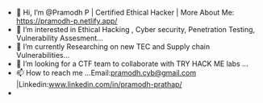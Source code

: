 - 👋 Hi, I’m @Pramodh P  | Certified Ethical Hacker | More About Me: https://pramodh-p.netlify.app/
- 👀 I’m interested in Ethical Hacking , Cyber security, Penetration Testing, Vulnerability Assesment...
- 🌱 I’m currently Researching on new TEC and Supply chain Vulnerabilities...
- 💞️ I’m looking for a CTF team to collaborate with TRY HACK ME labs ...
- 📫 How to reach me ...Email:pramodh.cyb@gmail.com |Linkedin:www.linkedin.com/in/pramodh-prathap/
-


